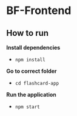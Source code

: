 # BF-Frontend

## How to run

**Install dependencies**
- `npm install`

**Go to correct folder**
- `cd flashcard-app`

**Run the application**
- `npm start`
